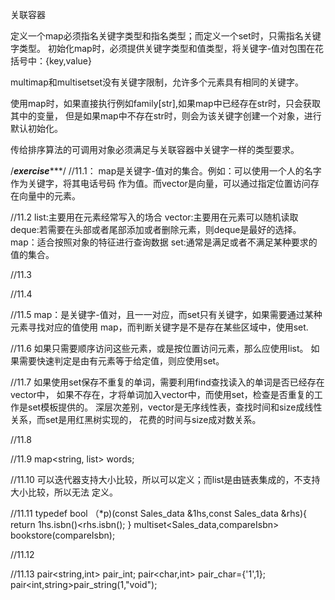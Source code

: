 关联容器

定义一个map必须指名关键字类型和指名类型；而定义一个set时，只需指名关键字类型。
初始化map时，必须提供关键字类型和值类型，将关键字-值对包围在花括号中：{key,value}

multimap和multisetset没有关键字限制，允许多个元素具有相同的关键字。

使用map时，如果直接执行例如family[str],如果map中已经存在str时，只会获取其中的变量，
但是如果map中不存在str时，则会为该关键字创建一个对象，进行默认初始化。

传给排序算法的可调用对象必须满足与关联容器中关键字一样的类型要求。


/*************************************exercise****************************************/
//11.1：
map是关键字-值对的集合。例如：可以使用一个人的名字作为关键字，将其电话号码
作为值。而vector是向量，可以通过指定位置访问存在向量中的元素。

//11.2
list:主要用在元素经常写入的场合
vector:主要用在元素可以随机读取
deque:若需要在头部或者尾部添加或者删除元素，则deque是最好的选择。
map：适合按照对象的特征进行查询数据
set:通常是满足或者不满足某种要求的值的集合。

//11.3

//11.4

//11.5
map：是关键字-值对，且一一对应，而set只有关键字，如果需要通过某种元素寻找对应的值使用
map，而判断关键字是不是存在某些区域中，使用set.

//11.6
如果只需要顺序访问这些元素，或是按位置访问元素，那么应使用list。
如果需要快速判定是由有元素等于给定值，则应使用set。

//11.7
如果使用set保存不重复的单词，需要利用find查找读入的单词是否已经存在vector中，
如果不存在，才将单词加入vector中，而使用set，检查是否重复的工作是set模板提供的。
深层次差别，vector是无序线性表，查找时间和size成线性关系，而set是用红黑树实现的，
花费的时间与size成对数关系。

//11.8

//11.9	map<string, list<int>> words;

//11.10
可以迭代器支持大小比较，所以可以定义；而list是由链表集成的，不支持大小比较，所以无法
定义。

//11.11
typedef bool （*p)(const Sales_data &1hs,const Sales_data &rhs){
return 1hs.isbn()<rhs.isbn();
}
multiset<Sales_data,compareIsbn> bookstore(compareIsbn);

//11.12

//11.13 pair<string,int> pair_int;
		pair<char,int> pair_char={'1',1};
		pair<int,string>pair_string(1,"void");
